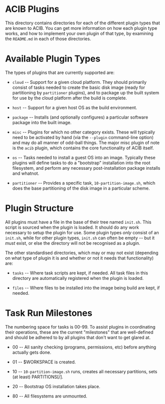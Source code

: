 # ACIB Plugins

This directory contains directories for each of the different plugin types
that are known to ACIB.  You can get more information on how each plugin
type works, and how to implement your own plugin of that type, by examining
the `README.md` in each of those directories.


# Available Plugin Types

The types of plugins that are currently supported are:

 * `cloud` -- Support for a given cloud platform.  They should primarily
   consist of tasks needed to create the basic disk image (ready for
   partitioning by `partitioner` plugins), and to package up the built
   system for use by the cloud platform after the build is complete.
 
 * `host` -- Support for a given host OS as the build environment.
 
 * `package` -- Installs (and optionally configures) a particular software
   package into the built image.
 
 * `misc` -- Plugins for which no other category exists.  These will
   typically need to be activated by hand (via the `--plugin` command-line
   option) and may do all manner of odd-ball things.  The major misc plugin
   of note is the `acib` plugin, which contains the core functionality of
   ACIB itself.

 * `os` -- Tasks needed to install a guest OS into an image.  Typically
   these plugins will define tasks to do a "bootstrap" installation into the
   root filesystem, and perform any necessary post-installation package
   installs and whatnot.
 
 * `partitioner` -- Provides a specific task, `10-partition-image.sh`, which
   does the base partitioning of the disk image in a particular scheme.


# Plugin Structure

All plugins must have a file in the base of their tree named `init.sh`. 
This script is sourced when the plugin is loaded.  It should do any work
necessary to setup the plugin for use.  Some plugin types *only* consist of
an `init.sh`, while for other plugin types, `init.sh` can often be empty --
but it *must* exist, or else the directory will not be recognised as a
plugin.

The other standardised directories, which may or may not exist (depending on
what type of plugin it is and whether or not it needs that functionality)
are:

 * `tasks` -- Where task scripts are kept, if needed.  All task files in
   this directory are automatically registered when the plugin is loaded.
 
 * `files` -- Where files to be installed into the image being build are
   kept, if needed.


# Task Run Milestones

The numbering space for tasks is 00-99.  To assist plugins in coordinating
their operations, these are the current "milestones" that are well-defined
and should be adhered to by all plugins that don't want to get glared at.

 * 00 -- All sanity checking (programs, permissions, etc) before anything
   actually gets done.

 * 01 --  $WORKSPACE is created.
 
 * 10 -- `10-partition-image.sh` runs, creates all necessary partitions,
   sets (at least) PARTITIONS[/].
 
 * 20 -- Bootstrap OS installation takes place.
 
 * 80 -- All filesystems are unmounted.
